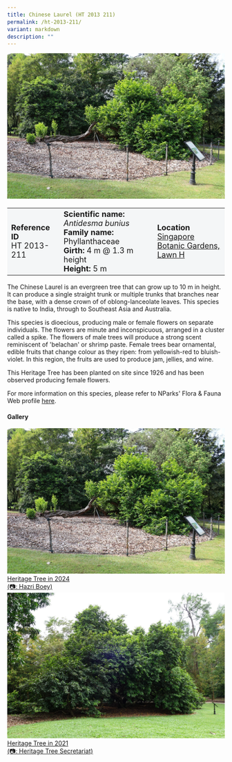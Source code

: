 ```yaml
---
title: Chinese Laurel (HT 2013 211)
permalink: /ht-2013-211/
variant: markdown
description: ""
---
```

<div class="isomer-image-wrapper">
<img src="/images/Heritage_trees_photos/antbun_ht2013-211_habit.jpg">
</div><table style="minWidth: 100px; font-size: 18px; background: #F4F6F7">
<tbody><tr>
<td rowspan="1" colspan="1">
<strong>Reference ID</strong>
<br>HT 2013-211
</td>
<td rowspan="1" colspan="1">
	<strong>Scientific name:</strong> <em>Antidesma bunius</em>
<br><strong>Family name: </strong>Phyllanthaceae
<br><strong>Girth: </strong>4 m @ 1.3 m height
<br><strong>Height: </strong>5 m
</td>
<td rowspan="1" colspan="1">
<strong>Location</strong><a href="https://www.onemap.gov.sg/?lat=1.3095499999957696&amp;lng=103.81561000000086">
 <br>Singapore Botanic Gardens,<br>Lawn H</a>
</td>
</tr>
</tbody>
</table>
<p>The Chinese Laurel is an evergreen tree that can grow up to 10 m in height. It can produce a single straight trunk or multiple trunks that branches near the base, with a dense crown of of oblong-lanceolate leaves. This species is native to India, through to Southeast Asia and Australia.</p>

<p>This species is dioecious, producing male or female flowers on separate individuals. The flowers are minute and inconspicuous, arranged in a cluster called a spike. The flowers of male trees will produce a strong scent reminiscent of 'belachan' or shrimp paste. Female trees bear ornamental, edible fruits that change colour as they ripen: from yellowish-red to bluish-violet. In this region, the fruits are used to produce jam, jellies, and wine.</p>

<p>This Heritage Tree has been planted on site since 1926 and has been observed producing female flowers.</p>

<p>For more information on this species, please refer to NParks' Flora &amp; Fauna Web profile <a href="https://www.nparks.gov.sg/florafaunaweb/flora/2/7/2714">here</a>.</p>

<h4><b>Gallery</b></h4>
<div class="isomer-card-grid">
<a href="/images/Heritage_trees_photos/antbun_ht2013-211_habit.jpg" class="isomer-card">
<div class="isomer-card-image">
<div class="isomer-image-wrapper"><img src="/images/Heritage_trees_photos/antbun_ht2013-211_habit.jpg"></div></div>
<div class="isomer-card-body"><div class="isomer-card-description">Heritage Tree in 2024<br>(📷: Hazri Boey)</div></div></a>

<a href="/images/Heritage_trees_photos/antbun_ht2013-211_habitold.jpg" class="isomer-card">
<div class="isomer-card-image">
<div class="isomer-image-wrapper"><img src="/images/Heritage_trees_photos/antbun_ht2013-211_habitold.jpg"></div></div>
<div class="isomer-card-body"><div class="isomer-card-description">Heritage Tree in 2021<br>(📷: Heritage Tree Secretariat)</div></div></a></div>